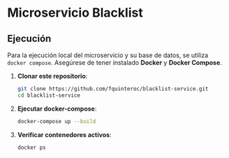 # Microservicio Blacklist


## Ejecución

Para la ejecución local del microservicio y su base de datos, se utiliza `docker compose`. Asegúrese de tener instalado **Docker** y **Docker Compose**.


1. **Clonar este repositorio**:
   ```bash
   git clone https://github.com/fquinteroc/blacklist-service.git
   cd blacklist-service
   ```
2. **Ejecutar docker-compose**:
   ```bash
   docker-compose up --build
   ```

3. **Verificar contenedores activos**:
   ```bash 
   docker ps
   ```

